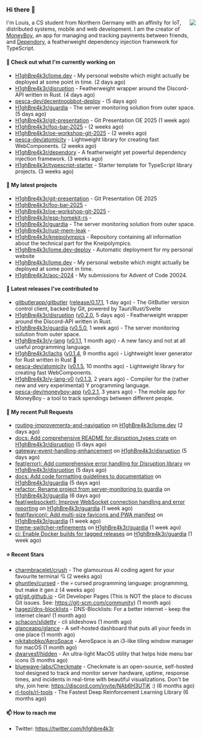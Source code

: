 ### Hi there 👋


<img align="right" src="https://github-readme-stats.vercel.app/api?username=h1ghbre4k3r">

I'm Louis, a CS student from Northern Germany with an affinity for IoT, distributed systems, mobile and web development. I am the creator of [MoneyBoy](https://github.com/pesca-dev/moneyboy-app), an app for managing and tracking payments between friends, and [Dependory](https://github.com/H1ghBre4k3r/dependory), a featherweight dependency injection framework for TypeScript.

#### 👷 Check out what I'm currently working on

- [H1ghBre4k3r/lome.dev](https://github.com/H1ghBre4k3r/lome.dev) - My personal website which might actually be deployed at some point in time. (2 days ago)
- [H1ghBre4k3r/disruption](https://github.com/H1ghBre4k3r/disruption) - Featherweight wrapper around the Discord-API written in Rust. (4 days ago)
- [pesca-dev/decentnoobbot-deploy](https://github.com/pesca-dev/decentnoobbot-deploy) -  (5 days ago)
- [H1ghBre4k3r/guardia](https://github.com/H1ghBre4k3r/guardia) - The server monitoring solution from outer space. (5 days ago)
- [H1ghBre4k3r/git-presentation](https://github.com/H1ghBre4k3r/git-presentation) - Git Presentation OE 2025 (1 week ago)
- [H1ghBre4k3r/foo-bar-2025](https://github.com/H1ghBre4k3r/foo-bar-2025) -  (2 weeks ago)
- [H1ghBre4k3r/oe-workshop-git-2025](https://github.com/H1ghBre4k3r/oe-workshop-git-2025) -  (2 weeks ago)
- [pesca-dev/atomicity](https://github.com/pesca-dev/atomicity) - Lightweight library for creating fast WebComponents. (2 weeks ago)
- [H1ghBre4k3r/dependory](https://github.com/H1ghBre4k3r/dependory) - A featherweight yet powerful dependency injection framework. (3 weeks ago)
- [H1ghBre4k3r/typescript-starter](https://github.com/H1ghBre4k3r/typescript-starter) - Starter template for TypeScript library projects. (3 weeks ago)

#### 🌱 My latest projects

- [H1ghBre4k3r/git-presentation](https://github.com/H1ghBre4k3r/git-presentation) - Git Presentation OE 2025
- [H1ghBre4k3r/foo-bar-2025](https://github.com/H1ghBre4k3r/foo-bar-2025) - 
- [H1ghBre4k3r/oe-workshop-git-2025](https://github.com/H1ghBre4k3r/oe-workshop-git-2025) - 
- [H1ghBre4k3r/esp-homekit-rs](https://github.com/H1ghBre4k3r/esp-homekit-rs) - 
- [H1ghBre4k3r/guardia](https://github.com/H1ghBre4k3r/guardia) - The server monitoring solution from outer space.
- [H1ghBre4k3r/rust-mem-leak](https://github.com/H1ghBre4k3r/rust-mem-leak) - 
- [H1ghBre4k3r/kneipolympics](https://github.com/H1ghBre4k3r/kneipolympics) - Repository containing all information about the technical part for the Kneipolympics.
- [H1ghBre4k3r/lome.dev-deploy](https://github.com/H1ghBre4k3r/lome.dev-deploy) - Automatic deployment for my personal website
- [H1ghBre4k3r/lome.dev](https://github.com/H1ghBre4k3r/lome.dev) - My personal website which might actually be deployed at some point in time.
- [H1ghBre4k3r/aoc-2024](https://github.com/H1ghBre4k3r/aoc-2024) - My submissions for Advent of Code 20024.

#### 🔭 Latest releases I've contributed to

- [gitbutlerapp/gitbutler](https://github.com/gitbutlerapp/gitbutler) ([release/0.17.1](https://github.com/gitbutlerapp/gitbutler/releases/tag/release/0.17.1), 1 day ago) - The GitButler version control client, backed by Git, powered by Tauri/Rust/Svelte
- [H1ghBre4k3r/disruption](https://github.com/H1ghBre4k3r/disruption) ([v0.2.0](https://github.com/H1ghBre4k3r/disruption/releases/tag/v0.2.0), 5 days ago) - Featherweight wrapper around the Discord-API written in Rust.
- [H1ghBre4k3r/guardia](https://github.com/H1ghBre4k3r/guardia) ([v0.5.0](https://github.com/H1ghBre4k3r/guardia/releases/tag/v0.5.0), 1 week ago) - The server monitoring solution from outer space.
- [H1ghBre4k3r/y-lang](https://github.com/H1ghBre4k3r/y-lang) ([v0.1.1](https://github.com/H1ghBre4k3r/y-lang/releases/tag/v0.1.1), 1 month ago) - A new fancy and not at all useful programming language.
- [H1ghBre4k3r/lachs](https://github.com/H1ghBre4k3r/lachs) ([v0.1.4](https://github.com/H1ghBre4k3r/lachs/releases/tag/v0.1.4), 9 months ago) - Lightweight lexer generator for Rust written in Rust 🦀
- [pesca-dev/atomicity](https://github.com/pesca-dev/atomicity) ([v0.1.5](https://github.com/pesca-dev/atomicity/releases/tag/v0.1.5), 10 months ago) - Lightweight library for creating fast WebComponents.
- [H1ghBre4k3r/y-lang-v0](https://github.com/H1ghBre4k3r/y-lang-v0) ([v0.1.3](https://github.com/H1ghBre4k3r/y-lang-v0/releases/tag/v0.1.3), 2 years ago) - Compiler for the (rather new and very experimental) Y programming language. 
- [pesca-dev/moneyboy-app](https://github.com/pesca-dev/moneyboy-app) ([v0.2.1](https://github.com/pesca-dev/moneyboy-app/releases/tag/v0.2.1), 3 years ago) - The mobile app for MoneyBoy - a tool to track spendings between different people.

#### 🔨 My recent Pull Requests

- [routing-improvements-and-navigation](https://github.com/H1ghBre4k3r/lome.dev/pull/185) on [H1ghBre4k3r/lome.dev](https://github.com/H1ghBre4k3r/lome.dev) (2 days ago)
- [docs: Add comprehensive README for disruption_types crate](https://github.com/H1ghBre4k3r/disruption/pull/347) on [H1ghBre4k3r/disruption](https://github.com/H1ghBre4k3r/disruption) (5 days ago)
- [gateway-event-handling-enhancement](https://github.com/H1ghBre4k3r/disruption/pull/346) on [H1ghBre4k3r/disruption](https://github.com/H1ghBre4k3r/disruption) (5 days ago)
- [feat(error): Add comprehensive error handling for Disruption library](https://github.com/H1ghBre4k3r/disruption/pull/345) on [H1ghBre4k3r/disruption](https://github.com/H1ghBre4k3r/disruption) (5 days ago)
- [docs: Add code formatting guidelines to documentation](https://github.com/H1ghBre4k3r/guardia/pull/67) on [H1ghBre4k3r/guardia](https://github.com/H1ghBre4k3r/guardia) (5 days ago)
- [refactor: Rename project from server-monitoring to guardia](https://github.com/H1ghBre4k3r/guardia/pull/66) on [H1ghBre4k3r/guardia](https://github.com/H1ghBre4k3r/guardia) (6 days ago)
- [feat(websocket): Improve WebSocket connection handling and error reporting](https://github.com/H1ghBre4k3r/guardia/pull/63) on [H1ghBre4k3r/guardia](https://github.com/H1ghBre4k3r/guardia) (1 week ago)
- [feat(favicon): Add multi-size favicons and PWA manifest](https://github.com/H1ghBre4k3r/guardia/pull/62) on [H1ghBre4k3r/guardia](https://github.com/H1ghBre4k3r/guardia) (1 week ago)
- [theme-switcher-refinements](https://github.com/H1ghBre4k3r/guardia/pull/59) on [H1ghBre4k3r/guardia](https://github.com/H1ghBre4k3r/guardia) (1 week ago)
- [ci: Enable Docker builds for tagged releases](https://github.com/H1ghBre4k3r/guardia/pull/49) on [H1ghBre4k3r/guardia](https://github.com/H1ghBre4k3r/guardia) (1 week ago)

#### ⭐ Recent Stars

- [charmbracelet/crush](https://github.com/charmbracelet/crush) - The glamourous AI coding agent for your favourite terminal 💘 (2 weeks ago)
- [ghuntley/cursed](https://github.com/ghuntley/cursed) - the 💀 cursed programming language: programming, but make it gen z (4 weeks ago)
- [git/git.github.io](https://github.com/git/git.github.io) - Git Developer Pages (This is NOT the place to discuss Git issues. See: https://git-scm.com/community) (1 month ago)
- [hagezi/dns-blocklists](https://github.com/hagezi/dns-blocklists) - DNS-Blocklists: For a better internet - keep the internet clean! (1 month ago)
- [schacon/slidetty](https://github.com/schacon/slidetty) - cli slideshows (1 month ago)
- [glanceapp/glance](https://github.com/glanceapp/glance) - A self-hosted dashboard that puts all your feeds in one place (1 month ago)
- [nikitabobko/AeroSpace](https://github.com/nikitabobko/AeroSpace) - AeroSpace is an i3-like tiling window manager for macOS (1 month ago)
- [dwarvesf/hidden](https://github.com/dwarvesf/hidden) - An ultra-light MacOS utility that helps hide menu bar icons (5 months ago)
- [bluewave-labs/Checkmate](https://github.com/bluewave-labs/Checkmate) - Checkmate is an open-source, self-hosted tool designed to track and monitor server hardware, uptime, response times, and incidents in real-time with beautiful visualizations. Don&#39;t be shy, join here: https://discord.com/invite/NAb6H3UTjK :) (6 months ago)
- [rl-tools/rl-tools](https://github.com/rl-tools/rl-tools) - The Fastest Deep Reinforcement Learning Library (6 months ago)

#### 📫 How to reach me

- Twitter: https://twitter.com/h1ghbre4k3r
